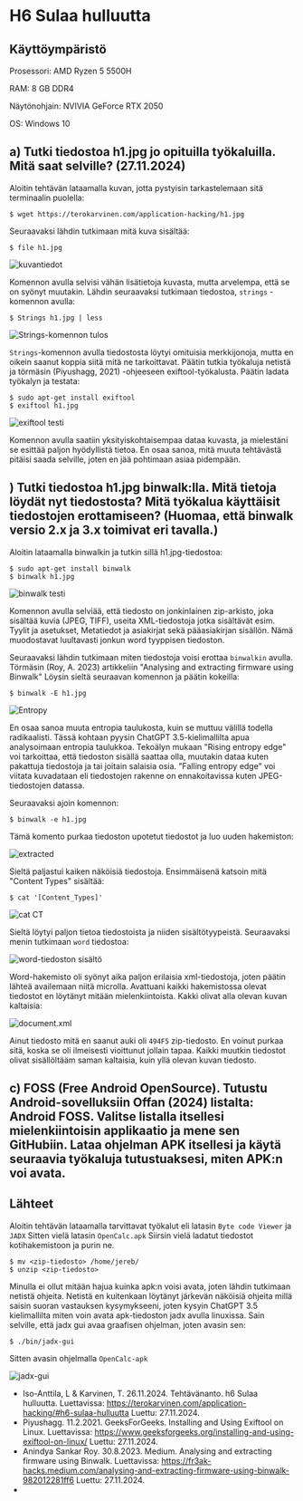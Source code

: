# H6 Sulaa hulluutta

## Käyttöympäristö

Prosessori: AMD Ryzen 5 5500H

RAM: 8 GB DDR4

Näytönohjain: NVIVIA GeForce RTX 2050

OS: Windows 10

## a) Tutki tiedostoa h1.jpg jo opituilla työkaluilla. Mitä saat selville? (27.11.2024)

Aloitin tehtävän lataamalla kuvan, jotta pystyisin tarkastelemaan sitä terminaalin puolella: 

    $ wget https://terokarvinen.com/application-hacking/h1.jpg

Seuraavaksi lähdin tutkimaan mitä kuva sisältää: 

    $ file h1.jpg

![kuvantiedot](Kuvat/kuvantiedot.png)

Komennon avulla selvisi vähän lisätietoja kuvasta, mutta arvelempa, että se on syönyt muutakin. Lähdin seuraavaksi tutkimaan tiedostoa, `strings` -komennon avulla: 

    $ Strings h1.jpg | less

![Strings-komennon tulos](Kuvat/stringsh1.png)

`Strings`-komennon avulla tiedostosta löytyi omituisia merkkijonoja, mutta en oikein saanut koppia siitä mitä ne tarkoittavat. Päätin tutkia työkaluja netistä ja törmäsin (Piyushagg, 2021) -ohjeeseen exiftool-työkalusta. Päätin ladata työkalyn ja testata: 

    $ sudo apt-get install exiftool
    $ exiftool h1.jpg

![exiftool testi](Kuvat/exiftool.png)

Komennon avulla saatiin yksityiskohtaisempaa dataa kuvasta, ja mielestäni se esittää paljon hyödyllistä tietoa. En osaa sanoa, mitä muuta tehtävästä pitäisi saada selville, joten en jää pohtimaan asiaa pidempään. 

## ) Tutki tiedostoa h1.jpg binwalk:lla. Mitä tietoja löydät nyt tiedostosta? Mitä työkalua käyttäisit tiedostojen erottamiseen? (Huomaa, että binwalk versio 2.x ja 3.x toimivat eri tavalla.) 

Aloitin lataamalla binwalkin ja tutkin sillä h1.jpg-tiedostoa: 

    $ sudo apt-get install binwalk
    $ binwalk h1.jpg

![binwalk testi](Kuvat/binwalk.png)

Komennon avulla selviää, että tiedosto on jonkinlainen zip-arkisto, joka sisältää kuvia (JPEG, TIFF), useita XML-tiedostoja jotka sisältävät esim. Tyylit ja asetukset, Metatiedot ja asiakirjat sekä pääasiakirjan sisällön. Nämä muodostavat luultavasti jonkun word tyyppisen tiedoston.

Seuraavaksi lähdin tutkimaan miten tiedostoja voisi erottaa `binwalkin` avulla. Törmäsin (Roy, A. 2023) artikkeliin "Analysing and extracting firmware using Binwalk" Löysin sieltä seuraavan komennon ja päätin kokeilla: 

    $ binwalk -E h1.jpg

![Entropy](Kuvat/Entropy.png)

En osaa sanoa muuta entropia taulukosta, kuin se muttuu välillä todella radikaalisti. Tässä kohtaan pyysin ChatGPT 3.5-kielimallilta apua analysoimaan entropia taulukkoa. Tekoälyn mukaan "Rising entropy edge" voi tarkoittaa, että tiedoston sisällä saattaa olla, muutakin dataa kuten pakattuja tiedostoja ja tai joitain salaisia osia. "Falling entropy edge" voi viitata kuvadataan eli tiedostojen rakenne on ennakoitavissa kuten JPEG-tiedostojen datassa. 

Seuraavaksi ajoin komennon: 

    $ binwalk -e h1.jpg

Tämä komento purkaa tiedoston upotetut tiedostot ja luo uuden hakemiston: 

![extracted](Kuvat/extracted.png)

Sieltä paljastui kaiken näköisiä tiedostoja. Ensimmäisenä katsoin mitä "Content Types" sisältää: 

    $ cat '[Content_Types]'

![cat CT](Kuvat/cat.png)

Sieltä löytyi paljon tietoa tiedostoista ja niiden sisältötyypeistä. Seuraavaksi menin tutkimaan `word` tiedostoa: 

![word-tiedoston sisältö](Kuvat/wordsisalto.png)

Word-hakemisto oli syönyt aika paljon erilaisia xml-tiedostoja, joten päätin lähteä availemaan niitä microlla. Avattuani kaikki hakemistossa olevat tiedostot en löytänyt mitään mielenkiintoista. Kakki olivat alla olevan kuvan kaltaisia:  

![document.xml](Kuvat/document.png)

Ainut tiedosto mitä en saanut auki oli `494F5` zip-tiedosto. En voinut purkaa sitä, koska se oli ilmeisesti vioittunut jollain tapaa. Kaikki muutkin tiedostot olivat sisällöltääm saman kaltaisia, kuin yllä olevan kuvan tiedosto. 

## c) FOSS (Free Android OpenSource). Tutustu Android-sovelluksiin Offan (2024) listalta: Android FOSS. Valitse listalla itsellesi mielenkiintoisin applikaatio ja mene sen GitHubiin. Lataa ohjelman APK itsellesi ja käytä seuraavia työkaluja tutustuaksesi, miten APK:n voi avata.
## Lähteet 

Aloitin tehtävän lataamalla tarvittavat työkalut eli latasin `Byte code Viewer` ja `JADX` Sitten vielä latasin `OpenCalc.apk` Siirsin vielä ladatut tiedostot kotihakemistoon ja purin ne. 

    $ mv <zip-tiedosto> /home/jereb/
    $ unzip <zip-tiedosto>

Minulla ei ollut mitään hajua kuinka apk:n voisi avata, joten lähdin tutkimaan netistä ohjeita. Netistä en kuitenkaan löytänyt järkevän näköisiä ohjeita millä saisin suoran vastauksen kysymykseeni, joten kysyin ChatGPT 3.5 kielimallilta miten voin avata apk-tiedoston jadx avulla linuxissa. Sain selville, että jadx gui avaa graafisen ohjelman, joten avasin sen: 

    $ ./bin/jadx-gui

Sitten avasin ohjelmalla `OpenCalc-apk`

![jadx-gui](Kuvat/jadx-gui.png)



- Iso-Anttila, L & Karvinen, T. 26.11.2024. Tehtävänanto. h6 Sulaa hulluutta. Luettavissa: https://terokarvinen.com/application-hacking/#h6-sulaa-hulluutta Luettu: 27.11.2024.
- Piyushagg. 11.2.2021. GeeksForGeeks. Installing and Using Exiftool on Linux. Luettavissa: https://www.geeksforgeeks.org/installing-and-using-exiftool-on-linux/ Luettu: 27.11.2024.
- Anindya Sankar Roy. 30.8.2023. Medium. Analysing and extracting firmware using Binwalk. Luettavissa: https://fr3ak-hacks.medium.com/analysing-and-extracting-firmware-using-binwalk-982012281ff6 Luettu: 27.11.2024.
- 

